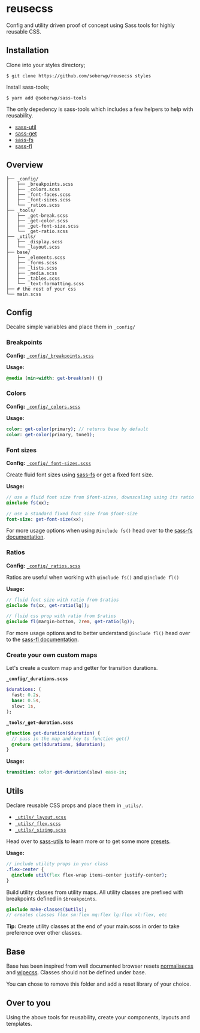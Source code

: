 # reusecss

Config and utility driven proof of concept using Sass tools for highly reusable CSS.

## Installation

Clone into your styles directory;

```shell
$ git clone https://github.com/soberwp/reusecss styles
```

Install sass-tools;

```shell
$ yarn add @soberwp/sass-tools
```

The only depedency is sass-tools which includes a few helpers to help with reusability.

* [sass-util](https://github.com/soberwp/sass-util)
* [sass-get](https://github.com/soberwp/sass-get)
* [sass-fs](https://github.com/soberwp/sass-fs)
* [sass-fl](https://github.com/soberwp/sass-fl)

## Overview

```shell
├── _config/
│   ├── _breakpoints.scss
│   ├── _colors.scss
│   ├── _font-faces.scss
│   ├── _font-sizes.scss
│   └── _ratios.scss
├── _tools/
│   ├── _get-break.scss
│   ├── _get-color.scss
│   ├── _get-font-size.scss
│   └── _get-ratio.scss
├── _utils/
│   ├── _display.scss
│   └── _layout.scss
├── base/
│   ├── _elements.scss
│   ├── _forms.scss
│   ├── _lists.scss
│   ├── _media.scss
│   ├── _tables.scss
│   └── _text-formatting.scss
├── # the rest of your css
└── main.scss
```

## Config

Decalre simple variables and place them in `_config/`

### Breakpoints

**Config:** [`_config/_breakpoints.scss`](_config/_breakpoints.scss)

**Usage:**
```sass
@media (min-width: get-break(sm)) {}
```

### Colors

**Config:** [`_config/_colors.scss`](_config/_colors.scss)

**Usage:**
```sass
color: get-color(primary); // returns base by default
color: get-color(primary, tone1);
```

### Font sizes

**Config:** [`_config/_font-sizes.scss`](_config/_font-sizes.scss)

Create fluid font sizes using [sass-fs](https://github.com/soberwp/sass-fs) or get a fixed font size.

**Usage:**
```sass
// use a fluid font size from $font-sizes, downscaling using its ratio
@include fs(xx);

// use a standard fixed font size from $font-size
font-size: get-font-size(xx);
```

For more usage options when using `@include fs()` head over to the [sass-fs documentation](https://github.com/soberwp/sass-fs).

### Ratios

**Config:** [`_config/_ratios.scss`](_config/_font-sizes.scss)

Ratios are useful when working with `@include fs()` and `@include fl()`

**Usage:**
```sass
// fluid font size with ratio from $ratios
@include fs(xx, get-ratio(lg));

// fluid css prop with ratio from $ratios
@include fl(margin-bottom, 2rem, get-ratio(lg));
```

For more usage options and to better understand `@include fl()` head over to the [sass-fl documentation](https://github.com/soberwp/sass-fs).

### Create your own custom maps

Let's create a custom map and getter for transition durations.

**`_config/_durations.scss`**

```sass
$durations: (
  fast: 0.2s,
  base: 0.5s,
  slow: 1s,
);
```

**`_tools/_get-duration.scss`**

```sass
@function get-duration($duration) {
  // pass in the map and key to function get()
  @return get($durations, $duration);
}
```

**Usage:**
```sass
transition: color get-duration(slow) ease-in;
```

## Utils

Declare reusable CSS props and place them in `_utils/`. 

* [`_utils/_layout.scss`](_config/_layout.scss)
* [`_utils/_flex.scss`](_config/_flex.scss)
* [`_utils/_sizing.scss`](_config/_sizing.scss)

Head over to [sass-utils](https://github.com/soberwp/sass-utils) to learn more or to get some more [presets](https://github.com/soberwp/sass-utils).

**Usage:**
```sass
// include utility props in your class
.flex-center {
  @include util(flex flex-wrap items-center justify-center);
}
```

Build utility classes from utility maps. All utility classes are prefixed with breakpoints defined in `$breakpoints`.

```sass
@include make-classes($utils);
// creates classes flex sm:flex mq:flex lg:flex xl:flex, etc
```

**Tip:** Create utility classes at the end of your main.scss in order to take preference over other classes.

## Base

Base has been inspired from well documented browser resets [normalisecss](https://github.com/necolas/normalize.css/) and [wipecss](https://github.com/danilowoz/wipe.css). Classes should not be defined under base.

You can chose to remove this folder and add a reset library of your choice.

## Over to you

Using the above tools for reusability, create your components, layouts and templates.
